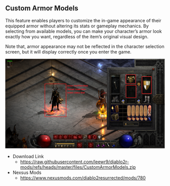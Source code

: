 ## Custom Armor Models

This feature enables players to customize the in-game appearance of their equipped armor without altering its stats or gameplay mechanics. By selecting from available models, you can make your character’s armor look exactly how you want, regardless of the item’s original visual design.

Note that, armor appearance may not be reflected in the character selection screen, but it will display correctly once you enter the game.

![image](image.png)

- Download Link
  - https://raw.githubusercontent.com/leewr9/diablo2r-mods/refs/heads/master/files/CustomArmorModels.zip
- Nexsus Mods
  - https://www.nexusmods.com/diablo2resurrected/mods/780
